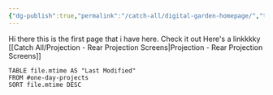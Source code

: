```yaml
---
{"dg-publish":true,"permalink":"/catch-all/digital-garden-homepage/","tags":["gardenEntry"],"updated":"2023-11-28T22:58:22.367-07:00"}
---
```



Hi there this is the first page that i have here. 
Check it out 
Here's a linkkkky
[[Catch All/Projection - Rear Projection Screens\|Projection - Rear Projection Screens]]

```dataview
TABLE file.mtime AS "Last Modified"
FROM #one-day-projects
SORT file.mtime DESC